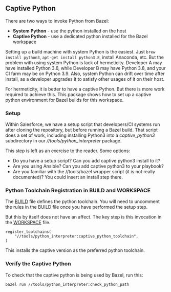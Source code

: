 ## Captive Python

There are two ways to invoke Python from Bazel:

- **System Python** - use the python installed on the host
- **Captive Python** - use a dedicated python installed for the Bazel workspace

Setting up a build machine with system Python is the easiest.
Just ```brew install python3```, ```apt-get install python3.8```, install Anaconda, etc.
But the problem with using system Python is lack of hermeticity.
Developer A may have installed Python 3.6, while Developer B may have Python 3.8, and your CI farm may be on Python 3.9.
Also, system Python can drift over time after install, as a developer upgrades it to satisfy other usages of it on their host.

For hermeticity, it is better to have a captive Python.
But there is more work required to achieve this.
This package shows how to set up a captive python environment for Bazel builds for this workspace.

### Setup

Within Salesforce, we have a setup script that developers/CI systems run after cloning the repository,
  but before running a Bazel build.
That script does a set of work, including installing Python3 into a *captive_python3* subdirectory in our *//tools/python_interpreter* package.

This step is left as an exercise to the reader.
Some options:

- Do you have a setup script? Can you add captive python3 install to it?
- Are you using Ansible? Can you add captive python3 to your playbook?
- Are you familiar with the //tools/bazel wrapper script (it is not really documented)? You could insert an install step there. 

### Python Toolchain Registration in BUILD and WORKSPACE

The [BUILD](BUILD) file defines the python toolchain.
You will need to uncomment the rules in the BUILD file once you have performed the setup step.

But this by itself does not have an affect.
The key step is this invocation in the [WORKSPACE](../../WORKSPACE) file.

```
register_toolchains(
    "//tools/python_interpreter:captive_python_toolchain",
)
```

This installs the captive version as the preferred python toolchain.

### Verify the Captive Python

To check that the captive python is being used by Bazel, run this:

```
bazel run //tools/python_interpreter:check_python_path
```

